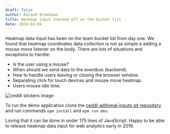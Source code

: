 ```yaml
---
draft: false
author: Roland Broekema
title: Heatmap input checked off on the bucket list
date: 2019-02-04
---
```


Heatmap data input has been on the team bucket list from day one. We found that heatmap coordinates data collection is
not as simple a adding a mouse move listener on the body. There are lots of situations and exceptions to handle:

* Is the user using a mouse?
* When should we send data to the eventbus (backend).
* How to handle users leaving or closing the browser window.
* Separating click for touch devices and mouse move heatmap.
* Users mouse idle time.

<p><img src="/img/heatmap.png" alt="ceddl stickers image"></p>

To run the demo application clone the <a href="https://github.com/ceddl/ceddl-aditional-inputs">ceddl-aditional-inputs
git repository</a> and run commands `npm install` and `npm run dev`.

Loving that it can be done in under 175 lines of JavaScript. Happy to be able to release heatmap data input for web
analytics early in 2019.

